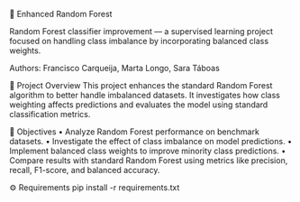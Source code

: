 🧩 Enhanced Random Forest

Random Forest classifier improvement — a supervised learning project focused on handling class imbalance by incorporating balanced class weights.

Authors: Francisco Carqueija, Marta Longo, Sara Táboas

📘 Project Overview
This project enhances the standard Random Forest algorithm to better handle imbalanced datasets. It investigates how class weighting affects predictions and evaluates the model using standard classification metrics.

🎯 Objectives
	•	Analyze Random Forest performance on benchmark datasets.
	•	Investigate the effect of class imbalance on model predictions.
	•	Implement balanced class weights to improve minority class predictions.
	•	Compare results with standard Random Forest using metrics like precision, recall, F1-score, and balanced accuracy.

⚙️ Requirements
pip install -r requirements.txt
